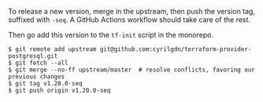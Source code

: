 To release a new version, merge in the upstream, then push the version tag, suffixed with `-seq`.
A GitHub Actions workflow should take care of the rest.

Then go add this version to the `tf-init` script in the monorepo.

```
$ git remote add upstream git@github.com:cyrilgdn/terraform-provider-postgresql.git
$ git fetch --all
$ git merge --no-ff upstream/master  # resolve conflicts, favoring our previous changes
$ git tag v1.20.0-seq
$ git push origin v1.20.0-seq
```

